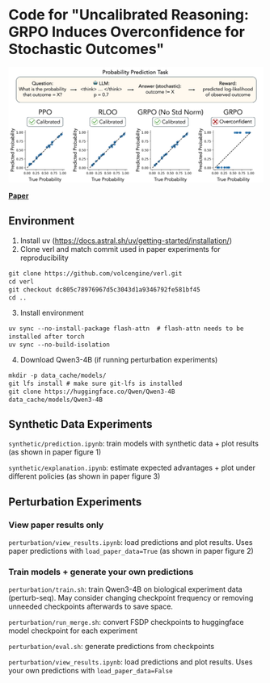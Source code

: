 # Code for "Uncalibrated Reasoning: GRPO Induces Overconfidence for Stochastic Outcomes"

![figure1](paper_data/figures/fig1_final.png)

[**Paper**](https://arxiv.org/abs/2508.11800)

## Environment

1. Install uv (https://docs.astral.sh/uv/getting-started/installation/)
2. Clone verl and match commit used in paper experiments for reproducibility
```
git clone https://github.com/volcengine/verl.git
cd verl
git checkout dc805c78976967d5c3043d1a9346792fe581bf45
cd ..
```
3. Install environment
```
uv sync --no-install-package flash-attn  # flash-attn needs to be installed after torch
uv sync --no-build-isolation
```
4. Download Qwen3-4B (if running perturbation experiments)
```
mkdir -p data_cache/models/
git lfs install # make sure git-lfs is installed
git clone https://huggingface.co/Qwen/Qwen3-4B data_cache/models/Qwen3-4B
```

## Synthetic Data Experiments
`synthetic/prediction.ipynb`: train models with synthetic data + plot results (as shown in paper figure 1)

`synthetic/explanation.ipynb`: estimate expected advantages + plot under different policies (as shown in paper figure 3)


## Perturbation Experiments

<!-- ![figure2](paper_data/figures/fig2_final.png)
Figure 2: Results from biological experiment prediction task (CRISPRi perturb-seq data) -->


### View paper results only

`perturbation/view_results.ipynb`: load predictions and plot results. Uses paper predictions with `load_paper_data=True` (as shown in paper figure 2)

### Train models + generate your own predictions

`perturbation/train.sh`: train Qwen3-4B on biological experiment data (perturb-seq). May consider changing checkpoint frequency or removing unneeded checkpoints afterwards to save space.

`perturbation/run_merge.sh`: convert FSDP checkpoints to huggingface model checkpoint for each experiment

`perturbation/eval.sh`: generate predictions from checkpoints

`perturbation/view_results.ipynb`: load predictions and plot results. Uses your own predictions with `load_paper_data=False`
